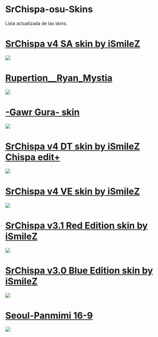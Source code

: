 # SrChispa-osu-Skins
Lista actualizada de las skins.

# [SrChispa v4 SA skin by iSmileZ](https://drive.google.com/u/0/uc?id=1mp1gdQ7rJA-ndIl7gns4aOldmUSJP6jc&export=download)
![](https://i.imgur.com/0sdxVHk.jpg)

# [Rupertion__Ryan_Mystia](https://www.mediafire.com/file/84rpbra5pw8hx0b/Rupertion_%2526_ryan_%2528mystia%2529.osk/file) 
![](https://i.imgur.com/Qst9DGQ.jpg)

# [-Gawr Gura- skin](https://www.mediafire.com/file/6t84ym7e02jy2f3/-Gawr_Gura_Chispa_Edit-.osk/file)
![](https://i.imgur.com/Pjp8eLI.jpg)

# [SrChispa v4 DT skin by iSmileZ Chispa edit+](https://drive.google.com/u/0/uc?id=1AY7v1_ltqVrcj1Y3UhHQz2QsGgQ1_I6O&export=download)
![](https://i.imgur.com/PLTCCAc.jpg)

# [SrChispa v4 VE skin by iSmileZ](https://drive.google.com/u/0/uc?id=1AWP6_xEdnaUWbbkXkIvhhGA6lbNZpTeb&export=download)
![](https://i.imgur.com/tVfpVF6.jpg)

# [SrChispa v3.1 Red Edition skin by iSmileZ](https://drive.google.com/u/0/uc?id=1RlgGt_hy3-f7WVgnD3JqwyfWlRvIlkun&export=download)
![](https://skins.osuck.net/uploads/posts/2020-08/1597478047_screenshot9278.jpg)

# [SrChispa v3.0 Blue Edition skin by iSmileZ](http://www.mediafire.com/file/c18e0wfedfany8o/-_SrChispa_v3.0_Blue_Edition.osk/file)
![](https://i.imgur.com/VbRQmBV.jpg)

# [Seoul-Panmimi 16-9](https://www.reddit.com/r/OsuSkins/comments/6kycvr/seoul_panmimi_skin_release/) 
![](https://i.imgur.com/qb9z7jE.jpg)


